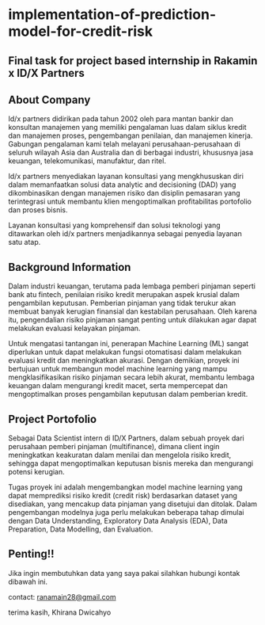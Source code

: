 # implementation-of-prediction-model-for-credit-risk
Final task for project based internship in Rakamin x ID/X Partners
----------------------------
## About Company
Id/x partners didirikan pada tahun 2002 oleh para mantan bankir dan konsultan manajemen yang memiliki pengalaman luas dalam siklus kredit dan manajemen proses, pengembangan penilaian, dan manajemen kinerja. Gabungan pengalaman kami telah melayani perusahaan-perusahaan di seluruh wilayah Asia dan Australia dan di berbagai industri, khususnya jasa keuangan, telekomunikasi, manufaktur, dan ritel. 

Id/x partners menyediakan layanan konsultasi yang mengkhususkan diri dalam memanfaatkan solusi data analytic and decisioning (DAD) yang dikombinasikan dengan manajemen risiko dan disiplin pemasaran yang terintegrasi untuk membantu klien mengoptimalkan profitabilitas portofolio dan proses bisnis.

Layanan konsultasi yang komprehensif dan solusi teknologi yang ditawarkan oleh id/x partners menjadikannya sebagai penyedia layanan satu atap.


## Background Information
Dalam industri keuangan, terutama pada lembaga pemberi pinjaman seperti bank atu fintech, penilaian risiko kredit merupakan aspek krusial dalam pengambilan keputusan. Pemberian pinjaman yang tidak terukur akan membuat banyak kerugian finansial dan kestabilan perusahaan. Oleh karena itu, pengendalian risiko pinjaman sangat penting untuk dilakukan agar dapat melakukan evaluasi kelayakan pinjaman.

Untuk mengatasi tantangan ini, penerapan Machine Learning (ML) sangat diperlukan untuk dapat melakukan fungsi otomatisasi dalam melakukan evaluasi kredit dan meningkatkan akurasi. Dengan demikian, proyek ini bertujuan untuk membangun model machine learning yang mampu mengklasifikasikan risiko pinjaman secara lebih akurat, membantu lembaga keuangan dalam mengurangi kredit macet, serta mempercepat dan mengoptimalkan proses pengambilan keputusan dalam pemberian kredit.



## Project Portofolio

Sebagai Data Scientist intern di ID/X Partners, dalam sebuah proyek dari perusahaan pemberi pinjaman (multifinance), dimana client ingin meningkatkan keakuratan dalam menilai dan mengelola risiko kredit, sehingga dapat mengoptimalkan keputusan bisnis mereka dan mengurangi potensi kerugian.

Tugas proyek ini adalah mengembangkan model machine learning yang dapat memprediksi risiko kredit (credit risk) berdasarkan dataset yang disediakan, yang mencakup data pinjaman yang disetujui dan ditolak. Dalam pengembangan modelnya juga perlu melakukan beberapa tahap dimulai dengan Data Understanding, Exploratory Data Analysis (EDA), Data Preparation, Data Modelling, dan Evaluation.


## Penting!!
Jika ingin membutuhkan data yang saya pakai silahkan hubungi kontak dibawah ini.

contact: ranamain28@gmail.com

terima kasih, Khirana Dwicahyo
